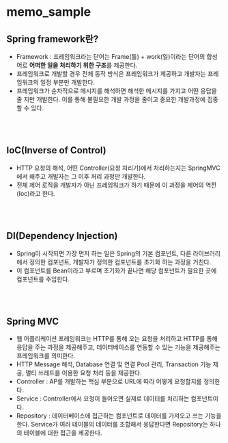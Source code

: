 # memo_sample

## Spring framework란?
- Framework : 프레임워크라는 단어는 Frame(틀) + work(일)이라는 단어의 합성어로 **어떠한 일을 처리하기 위한 구조**를 제공한다.
- 프레임워크로 개발할 경우 전체 동작 방식은 프레임워크가 제공하고 개발자는 프레임워크의 일정 부분만 개발한다.
- 프레임워크가 순차적으로 메시지를 해석하면 해석한 메시지를 가지고 어떤 응답을 줄 지만 개발한다. 이를 통해 불필요한 개발 과정을 줄이고 중요한 개발과정에 집중할 수 있다.


<br>
<br>

## IoC(Inverse of Control)
- HTTP 요청의 해석, 어떤 Controller(요청 처리기)에서 처리하는지는 SpringMVC에서 해주고 개발자는 그 이후 처리 과정만 개발한다.
- 전체 제어 로직을 개발자가 아닌 프레임워크가 하기 때문에 이 과정을 제어의 역전(Ioc)라고 한다.

<br>
<br>

## DI(Dependency Injection)
- Spring이 시작되면 가장 먼저 하는 일은 Spring의 기본 컴포넌트, 다른 라이브러리에서 정의한 컴포넌트, 개발자가 정의한 컴포넌트를 초기화 하는 과정을 거친다.
- 이 컴포넌트를 Bean이라고 부르며 초기화가 끝나면 해당 컴포넌트가 필요한 곳에 컴포넌트를 주입한다.

<br>
<br>

## Spring MVC
- 웹 어플리케이션 프레임워크는 HTTP를 통해 오는 요청을 처리하고 HTTP를 통해 응답을 주는 과정을 제공해주고, 데이터베이스를 연동할 수 있는 기능을 제공해주는 프레임워크를 의미한다.
- HTTP Message 해석, Database 연결 및 연결 Pool 관리, Transaction 기능 제공, 멀티 쓰레드를 이용한 요청 처리 등을 제공한다.
- Controller : AP를 개발하는 핵심 부분으로 URL에 따라 어떻게 요청할지를 정의한다.
- Service : Controller에서 요청이 들어오면 실제로 데이터를 처리하는 컴포넌트이다.
- Repository : 데이터베이스에 접근하는 컴포넌트로 데이터를 가져오고 쓰는 기능을 한다. Service가 여러 테이블의 데이터를 조합해서 응답한다면 Repository는 하나의 테이블에 대한 접근을 제공한다.
